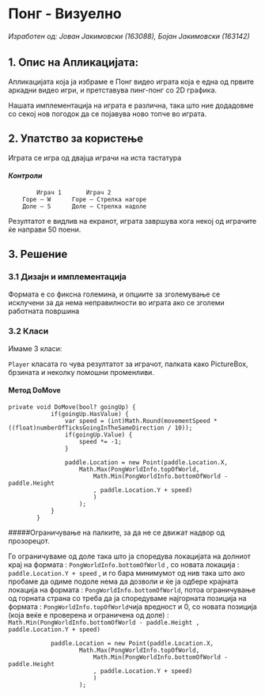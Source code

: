 # Понг - Визуелно
###### Изработен од: *Јован Јакимовски (163088), Бојан Јакимовски (163142)*

## 1. Опис на Апликацијата:
Апликацијата која ја избраме е Понг видео играта која е една од првите аркадни видео игри, и претставува пинг-понг со 2D графика.

Нашата имплементација на играта e различна, така што ние додадовме со секој нов погодок да се појавува ново топче во играта.

## 2. Упатство за користење
Играта се игра од двајца играчи на иста тастатура

#### *Контроли*

```       
        Играч 1		  Играч 2
	Горе – W	  Горе – Стрелка нагоре
	Доле – S	  Доле – Стрелка надоле
```
Резултатот e видлив на екранот, играта завршува кога некој од играчите ќе направи 50 поени.
## 3. Решение
### 3.1 Дизајн и имплементација
Формата е со фиксна големина, и опциите за зголемување се исклучени за да нема неправилности во играта ако се зголеми работната површина
### 3.2 Класи
Имаме 3 класи:

`Player` класата го чува резултатот за играчот, палката како PictureBox, брзината и неколку помошни променливи.

#### Метод DoMove
```
private void DoMove(bool? goingUp) {
            if(goingUp.HasValue) {
                var speed = (int)Math.Round(movementSpeed * ((float)numberOfTicksGoingInTheSameDirection / 10));
                if(goingUp.Value) {
                    speed *= -1;
                }

                paddle.Location = new Point(paddle.Location.X,
                    Math.Max(PongWorldInfo.topOfWorld,
                        Math.Min(PongWorldInfo.bottomOfWorld - paddle.Height
                        , paddle.Location.Y + speed)
                        )
                    );
            }
        }
```
#####Ограничување на палките, за да не се движат надвор од прозорецот.

Го ограничуваме од доле така што ја споредува локацијата на долниот крај на формата : `PongWorldInfo.bottomOfWorld` , со новата локација : `paddle.Location.Y + speed` , и го бара минимумот од нив така што ако пробаме да одиме подоле нема да дозволи и ќе ја одбере крајната локација на формата : `PongWorldInfo.bottomOfWorld`, потоа ограничување од горната страна со треба да ја споредуваме најгорната позиција на формата : `PongWorldInfo.topOfWorld`чија вредност и 0, со новата позиција (која веќе е проверена и ограничена од доле) : `Math.Min(PongWorldInfo.bottomOfWorld - paddle.Height
, paddle.Location.Y + speed)`


```
            paddle.Location = new Point(paddle.Location.X,
                    Math.Max(PongWorldInfo.topOfWorld,
                        Math.Min(PongWorldInfo.bottomOfWorld - paddle.Height
                        , paddle.Location.Y + speed)
                        )
                    );
```
